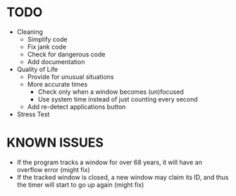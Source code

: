 # TODO

- Cleaning
	- Simplify code
 	- Fix jank code
 	- Check for dangerous code
 	- Add documentation
- Quality of Life
 	- Provide for unusual situations
 	- More accurate times
		- Check only when a window becomes (un)focused
		- Use system time instead of just counting every second
 	- Add re-detect applications button
- Stress Test

# KNOWN ISSUES

- If the program tracks a window for over 68 years, it will have an overflow error (might fix)
- If the tracked window is closed, a new window may claim its ID, and thus the timer will start to go up again (might fix)
